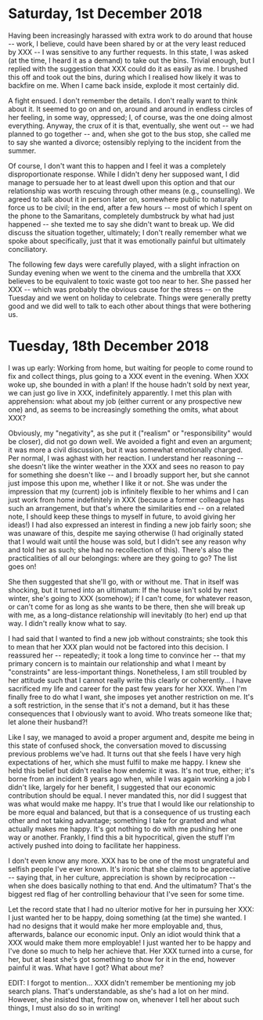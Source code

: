 # Saturday, 1st December 2018

Having been increasingly harassed with extra work to do around that
house -- work, I believe, could have been shared by or at the very least
reduced by XXX -- I was sensitive to any further requests. In this
state, I was asked (at the time, I heard it as a demand) to take out the
bins.  Trivial enough, but I replied with the suggestion that XXX could
do it as easily as me. I brushed this off and took out the bins, during
which I realised how likely it was to backfire on me. When I came back
inside, explode it most certainly did.

A fight ensued. I don't remember the details. I don't really want to
think about it. It seemed to go on and on, around and around in endless
circles of her feeling, in some way, oppressed; I, of course, was the
one doing almost everything. Anyway, the crux of it is that, eventually,
she went out -- we had planned to go together -- and, when she got to
the bus stop, she called me to say she wanted a divorce; ostensibly
replying to the incident from the summer.

Of course, I don't want this to happen and I feel it was a completely
disproportionate response. While I didn't deny her supposed want, I did
manage to persuade her to at least dwell upon this option and that our
relationship was worth rescuing through other means (e.g., counselling).
We agreed to talk about it in person later on, somewhere public to
naturally force us to be civil; in the end, after a few hours -- most of
which I spent on the phone to the Samaritans, completely dumbstruck by
what had just happened -- she texted me to say she didn't want to break
up. We did discuss the situation together, ultimately; I don't really
remember what we spoke about specifically, just that it was emotionally
painful but ultimately conciliatory.

The following few days were carefully played, with a slight infraction
on Sunday evening when we went to the cinema and the umbrella that XXX
believes to be equivalent to toxic waste got too near to her. She passed
her XXX -- which was probably the obvious cause for the stress -- on the
Tuesday and we went on holiday to celebrate. Things were generally
pretty good and we did well to talk to each other about things that were
bothering us.

# Tuesday, 18th December 2018

I was up early: Working from home, but waiting for people to come round
to fix and collect things, plus going to a XXX event in the evening.
When XXX woke up, she bounded in with a plan! If the house hadn't sold
by next year, we can just go live in XXX, indefinitely apparently. I met
this plan with apprehension: what about my job (either current or any
prospective new one) and, as seems to be increasingly something the
omits, what about XXX?

Obviously, my "negativity", as she put it ("realism" or "responsibility"
would be closer), did not go down well. We avoided a fight and even an
argument; it was more a civil discussion, but it was somewhat
emotionally charged. Per normal, I was aghast with her reaction. I
understand her reasoning -- she doesn't like the winter weather in the
XXX and sees no reason to pay for something she doesn't like -- and I
broadly support her, but she cannot just impose this upon me, whether I
like it or not. She was under the impression that my (current) job is
infinitely flexible to her whims and I can just work from home
indefinitely in XXX (because a former colleague has such an arrangement,
but that's where the similarities end -- on a related note, I should
keep these things to myself in future, to avoid giving her ideas!) I had
also expressed an interest in finding a new job fairly soon; she was
unaware of this, despite me saying otherwise (I had originally stated
that I would wait until the house was sold, but I didn't see any reason
why and told her as such; she had no recollection of this). There's also
the practicalities of all our belongings: where are they going to go?
The list goes on!

She then suggested that she'll go, with or without me. That in itself
was shocking, but it turned into an ultimatum: If the house isn't sold
by next winter, she's going to XXX (somehow); if I can't come, for
whatever reason, or can't come for as long as she wants to be there,
then she will break up with me, as a long-distance relationship will
inevitably (to her) end up that way. I didn't really know what to say.

I had said that I wanted to find a new job without constraints; she took
this to mean that her XXX plan would not be factored into this decision.
I reassured her -- repeatedly; it took a long time to convince her --
that my primary concern is to maintain our relationship and what I meant
by "constraints" are less-important things. Nonetheless, I am still
troubled by her attitude such that I cannot really write this clearly or
coherently... I have sacrificed my life and career for the past few
years for her XXX. When I'm finally free to do what I want, she imposes
yet another restriction on me. It's a soft restriction, in the sense
that it's not a demand, but it has these consequences that I obviously
want to avoid. Who treats someone like that; let alone their husband?!

Like I say, we managed to avoid a proper argument and, despite me being
in this state of confused shock, the conversation moved to discussing
previous problems we've had. It turns out that she feels I have very
high expectations of her, which she must fulfil to make me happy. I knew
she held this belief but didn't realise how endemic it was. It's not
true, either; it's borne from an incident 8 years ago when, while I was
again working a job I didn't like, largely for her benefit, I suggested
that our economic contribution should be equal. I never mandated this,
nor did I suggest that was what would make me happy. It's true that I
would like our relationship to be more equal and balanced, but that is a
consequence of us trusting each other and not taking advantage;
something I take for granted and what actually makes me happy. It's got
nothing to do with me pushing her one way or another. Frankly, I find
this a bit hypocritical, given the stuff I'm actively pushed into doing
to facilitate her happiness.

I don't even know any more. XXX has to be one of the most ungrateful and
selfish people I've ever known. It's ironic that she claims to be
appreciative -- saying that, in her culture, appreciation is shown by
reciprocation -- when she does basically nothing to that end. And the
ultimatum? That's the biggest red flag of her controlling behaviour that
I've seen for some time.

Let the record state that I had no ulterior motive for her in pursuing
her XXX: I just wanted her to be happy, doing something (at the time)
she wanted. I had no designs that it would make her more employable and,
thus, afterwards, balance our economic input. Only an idiot would think
that a XXX would make them more employable! I just wanted her to be
happy and I've done so much to help her achieve that.  Her XXX turned
into a curse, for her, but at least she's got something to show for it
in the end, however painful it was. What have I got? What about me?

EDIT: I forgot to mention... XXX didn't remember be mentioning my job
search plans. That's understandable, as she's had a lot on her mind.
However, she insisted that, from now on, whenever I tell her about such
things, I must also do so in writing!
